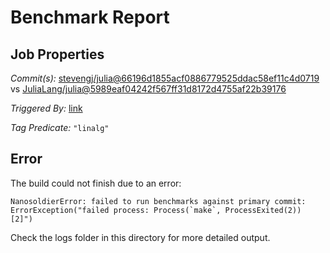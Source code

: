 # Benchmark Report

## Job Properties

*Commit(s):* [stevengj/julia@66196d1855acf0886779525ddac58ef11c4d0719](https://github.com/stevengj/julia/commit/66196d1855acf0886779525ddac58ef11c4d0719) vs [JuliaLang/julia@5989eaf04242f567ff31d8172d4755af22b39176](https://github.com/JuliaLang/julia/commit/5989eaf04242f567ff31d8172d4755af22b39176)

*Triggered By:* [link](https://github.com/JuliaLang/julia/pull/19672)

*Tag Predicate:* `"linalg"`

## Error

The build could not finish due to an error:

```
NanosoldierError: failed to run benchmarks against primary commit: ErrorException("failed process: Process(`make`, ProcessExited(2)) [2]")
```

Check the logs folder in this directory for more detailed output.


